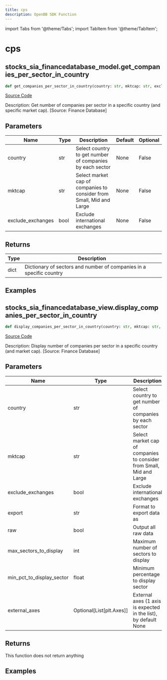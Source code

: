 ```yaml
---
title: cps
description: OpenBB SDK Function
---
```


import Tabs from '@theme/Tabs';
import TabItem from '@theme/TabItem';

# cps

<Tabs>
<TabItem value="model" label="Model" default>

## stocks_sia_financedatabase_model.get_companies_per_sector_in_country

```python title='openbb_terminal/stocks/sector_industry_analysis/financedatabase_model.py'
def get_companies_per_sector_in_country(country: str, mktcap: str, exclude_exchanges: bool) -> dict:
```
[Source Code](https://github.com/OpenBB-finance/OpenBBTerminal/tree/main/openbb_terminal/stocks/sector_industry_analysis/financedatabase_model.py#L205)

Description: Get number of companies per sector in a specific country (and specific market cap). [Source: Finance Database]

## Parameters

| Name | Type | Description | Default | Optional |
| ---- | ---- | ----------- | ------- | -------- |
| country | str | Select country to get number of companies by each sector | None | False |
| mktcap | str | Select market cap of companies to consider from Small, Mid and Large | None | False |
| exclude_exchanges | bool | Exclude international exchanges | None | False |

## Returns

| Type | Description |
| ---- | ----------- |
| dict | Dictionary of sectors and number of companies in a specific country |

## Examples



</TabItem>
<TabItem value="view" label="View">

## stocks_sia_financedatabase_view.display_companies_per_sector_in_country

```python title='openbb_terminal/stocks/sector_industry_analysis/financedatabase_view.py'
def display_companies_per_sector_in_country(country: str, mktcap: str, exclude_exchanges: bool, export: str, raw: bool, max_sectors_to_display: int, min_pct_to_display_sector: float, external_axes: Optional[List[matplotlib.axes._axes.Axes]]) -> None:
```
[Source Code](https://github.com/OpenBB-finance/OpenBBTerminal/tree/main/openbb_terminal/stocks/sector_industry_analysis/financedatabase_view.py#L238)

Description: Display number of companies per sector in a specific country (and market cap). [Source: Finance Database]

## Parameters

| Name | Type | Description | Default | Optional |
| ---- | ---- | ----------- | ------- | -------- |
| country | str | Select country to get number of companies by each sector | None | False |
| mktcap | str | Select market cap of companies to consider from Small, Mid and Large | None | False |
| exclude_exchanges | bool | Exclude international exchanges | None | False |
| export | str | Format to export data as | None | False |
| raw | bool | Output all raw data | None | False |
| max_sectors_to_display | int | Maximum number of sectors to display | None | False |
| min_pct_to_display_sector | float | Minimum percentage to display sector | None | False |
| external_axes | Optional[List[plt.Axes]] | External axes (1 axis is expected in the list), by default None | None | True |

## Returns

This function does not return anything

## Examples



</TabItem>
</Tabs>